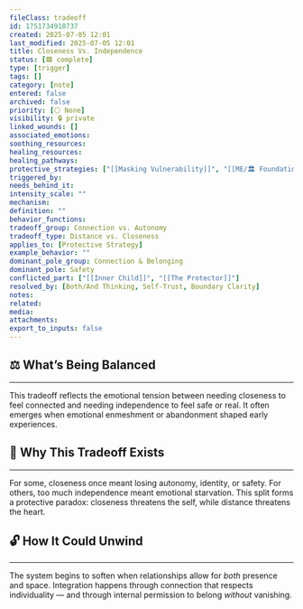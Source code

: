 ```yaml
---
fileClass: tradeoff
id: 1751734918737
created: 2025-07-05 12:01
last_modified: 2025-07-05 12:01
title: Closeness Vs. Independence
status: [🟩 complete]
type: [trigger]
tags: []
category: [note]
entered: false
archived: false
priority: [⚪ None]
visibility: 🔒 private
linked_wounds: []
associated_emotions: 
soothing_resources: 
healing_resources: 
healing_pathways: 
protective_strategies: ["[[Masking Vulnerability]]", "[[ME/🏛️ Foundations/🪖 Protective Strategies/Emotional Shutdown]]"]
triggered_by: 
needs_behind_it: 
intensity_scale: ""
mechanism: 
definition: ""
behavior_functions: 
tradeoff_group: Connection vs. Autonomy
tradeoff_type: Distance vs. Closeness
applies_to: [Protective Strategy]
example_behavior: ""
dominant_pole_group: Connection & Belonging
dominant_pole: Safety
conflicted_part: ["[[Inner Child]]", "[[The Protector]]"]
resolved_by: [Both/And Thinking, Self-Trust, Boundary Clarity]
notes: 
related: 
media: 
attachments: 
export_to_inputs: false
---
```


## ⚖️ What’s Being Balanced
---
This tradeoff reflects the emotional tension between needing closeness to feel connected and needing independence to feel safe or real. It often emerges when emotional enmeshment or abandonment shaped early experiences.

## 🤔 Why This Tradeoff Exists
---
For some, closeness once meant losing autonomy, identity, or safety. For others, too much independence meant emotional starvation. This split forms a protective paradox: closeness threatens the self, while distance threatens the heart.

## 🔓 How It Could Unwind
---
The system begins to soften when relationships allow for *both* presence and space. Integration happens through connection that respects individuality — and through internal permission to belong *without* vanishing.
